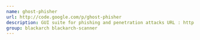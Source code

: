 ```yaml
---
name: ghost-phisher
url: http://code.google.com/p/ghost-phisher
description: GUI suite for phishing and penetration attacks URL : http://code.
group: blackarch blackarch-scanner
---
```

